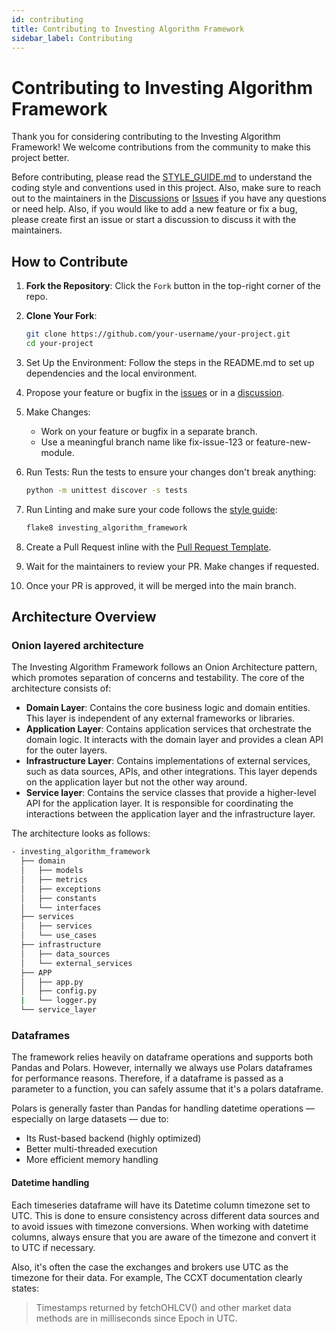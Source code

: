 ```yaml
---
id: contributing
title: Contributing to Investing Algorithm Framework
sidebar_label: Contributing
---
```


# Contributing to Investing Algorithm Framework

Thank you for considering contributing to the Investing Algorithm Framework! We welcome contributions from the community to make this project better.

Before contributing, please read the [STYLE_GUIDE.md](style_guide.md) to understand the coding style and conventions used in this project. Also, make sure to reach out
to the maintainers in the [Discussions](https://github.com/coding-kitties/investing-algorithm-framework/discussions) or [Issues](https://github.com/coding-kitties/investing-algorithm-framework/issues) if you have any questions or need help. Also, if you would like to add a new feature or fix a bug, please create first an issue or start a discussion to discuss it with the maintainers.

## How to Contribute

1. **Fork the Repository**: Click the `Fork` button in the top-right corner of the repo.
2. **Clone Your Fork**:

    ```bash
    git clone https://github.com/your-username/your-project.git
    cd your-project
    ```

3. Set Up the Environment: Follow the steps in the README.md to set up dependencies and the local environment.
4. Propose your feature or bugfix in the [issues](https://github.com/coding-kitties/investing-algorithm-framework/issues) or in a [discussion](https://github.com/coding-kitties/investing-algorithm-framework/discussions).
5. Make Changes:
   * Work on your feature or bugfix in a separate branch.
   * Use a meaningful branch name like fix-issue-123 or feature-new-module.
6. Run Tests: Run the tests to ensure your changes don't break anything:

    ```bash
    python -m unittest discover -s tests
    ```

7. Run Linting and make sure your code follows the [style guide](https://github.com/coding-kitties/investing-algorithm-framework):

    ```bash
    flake8 investing_algorithm_framework
    ```

8. Create a Pull Request inline with the [Pull Request Template](https://github.com/coding-kitties/investing-algorithm-framework/blob/main/docs/PULL_REQUEST_TEMPLATE.md).
9. Wait for the maintainers to review your PR. Make changes if requested.
10. Once your PR is approved, it will be merged into the main branch.

## Architecture Overview

### Onion layered architecture

The Investing Algorithm Framework follows an Onion Architecture pattern, which promotes separation of concerns and testability. The core of the architecture consists of:
- **Domain Layer**: Contains the core business logic and domain entities. This layer is independent of any external frameworks or libraries.
- **Application Layer**: Contains application services that orchestrate the domain logic. It interacts with the domain layer and provides a clean API for the outer layers.
- **Infrastructure Layer**: Contains implementations of external services, such as data sources, APIs, and other integrations. This layer depends on the application layer but not the other way around.
- **Service layer**: Contains the service classes that provide a higher-level API for the application layer. It is responsible for coordinating the interactions between the application layer and the infrastructure layer.

The architecture looks as follows:

```bash
- investing_algorithm_framework
  ├── domain
  │   ├── models
  │   ├── metrics
  │   ├── exceptions
  │   ├── constants  
  │   └── interfaces
  ├── services
  │   ├── services
  │   └── use_cases
  ├── infrastructure
  │   ├── data_sources
  │   └── external_services
  ├── APP
  │   ├── app.py
  │   ├── config.py
  |   └── logger.py
  └── service_layer
```

### Dataframes
The framework relies heavily on dataframe operations and supports both Pandas and Polars. However, internally we always use Polars dataframes for performance reasons.
Therefore, if a dataframe is passed as a parameter to a function, you can safely assume that it's a polars dataframe.

Polars is generally faster than Pandas for handling datetime operations — especially on large datasets — due to:
* Its Rust-based backend (highly optimized)
* Better multi-threaded execution
* More efficient memory handling

#### Datetime handling
Each timeseries dataframe will have its Datetime column timezone set to UTC. This is done to ensure consistency across different data sources 
and to avoid issues with timezone conversions. When working with datetime columns, always ensure that you are aware of the timezone and convert it to UTC if necessary.

Also, it's often the case the exchanges and brokers use UTC as the timezone for their data. For example, The CCXT documentation clearly states:

> Timestamps returned by fetchOHLCV() and other market data methods are in milliseconds since Epoch in UTC.

